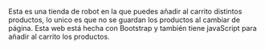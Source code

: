 Esta es una tienda de robot en la que puedes añadir al carrito distintos productos, lo unico es que no se guardan los productos al cambiar de página. 
Esta web está hecha con Bootstrap y también tiene javaScript para añadir al carrito los productos.

